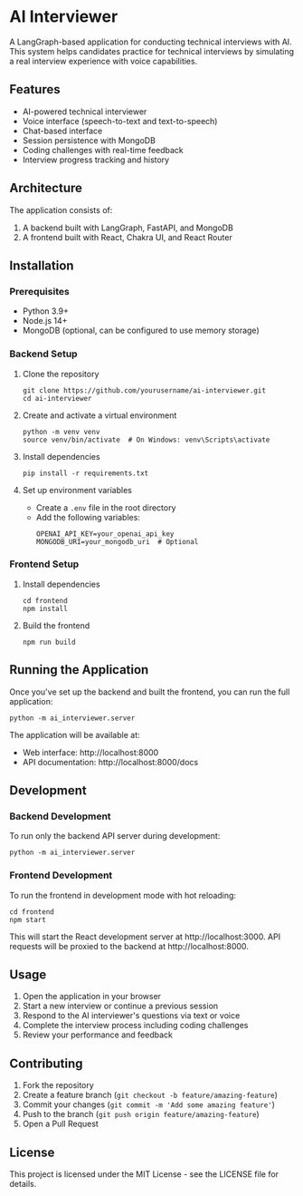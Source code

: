 # AI Interviewer

A LangGraph-based application for conducting technical interviews with AI. This system helps candidates practice for technical interviews by simulating a real interview experience with voice capabilities.

## Features

- AI-powered technical interviewer 
- Voice interface (speech-to-text and text-to-speech)
- Chat-based interface
- Session persistence with MongoDB
- Coding challenges with real-time feedback
- Interview progress tracking and history

## Architecture

The application consists of:
1. A backend built with LangGraph, FastAPI, and MongoDB
2. A frontend built with React, Chakra UI, and React Router

## Installation

### Prerequisites

- Python 3.9+
- Node.js 14+
- MongoDB (optional, can be configured to use memory storage)

### Backend Setup

1. Clone the repository
   ```
   git clone https://github.com/yourusername/ai-interviewer.git
   cd ai-interviewer
   ```

2. Create and activate a virtual environment
   ```
   python -m venv venv
   source venv/bin/activate  # On Windows: venv\Scripts\activate
   ```

3. Install dependencies
   ```
   pip install -r requirements.txt
   ```

4. Set up environment variables
   - Create a `.env` file in the root directory
   - Add the following variables:
     ```
     OPENAI_API_KEY=your_openai_api_key
     MONGODB_URI=your_mongodb_uri  # Optional
     ```

### Frontend Setup

1. Install dependencies
   ```
   cd frontend
   npm install
   ```

2. Build the frontend
   ```
   npm run build
   ```

## Running the Application

Once you've set up the backend and built the frontend, you can run the full application:

```
python -m ai_interviewer.server
```

The application will be available at:
- Web interface: http://localhost:8000
- API documentation: http://localhost:8000/docs

## Development

### Backend Development

To run only the backend API server during development:

```
python -m ai_interviewer.server
```

### Frontend Development

To run the frontend in development mode with hot reloading:

```
cd frontend
npm start
```

This will start the React development server at http://localhost:3000. API requests will be proxied to the backend at http://localhost:8000.

## Usage

1. Open the application in your browser
2. Start a new interview or continue a previous session
3. Respond to the AI interviewer's questions via text or voice
4. Complete the interview process including coding challenges
5. Review your performance and feedback

## Contributing

1. Fork the repository
2. Create a feature branch (`git checkout -b feature/amazing-feature`)
3. Commit your changes (`git commit -m 'Add some amazing feature'`)
4. Push to the branch (`git push origin feature/amazing-feature`)
5. Open a Pull Request

## License

This project is licensed under the MIT License - see the LICENSE file for details.
